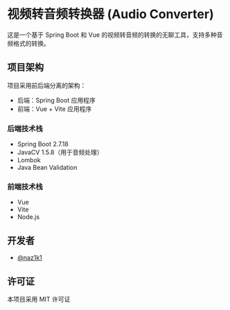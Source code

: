 # 视频转音频转换器 (Audio Converter)

这是一个基于 Spring Boot 和 Vue 的视频转音频的转换的无聊工具，支持多种音频格式的转换。

## 项目架构

项目采用前后端分离的架构：

- 后端：Spring Boot 应用程序
- 前端：Vue + Vite 应用程序

### 后端技术栈

- Spring Boot 2.7.18
- JavaCV 1.5.8（用于音频处理）
- Lombok
- Java Bean Validation

### 前端技术栈

- Vue
- Vite
- Node.js

## 开发者

- [@naz1k1](https://github.com/naz1k1)

## 许可证

本项目采用 MIT 许可证
